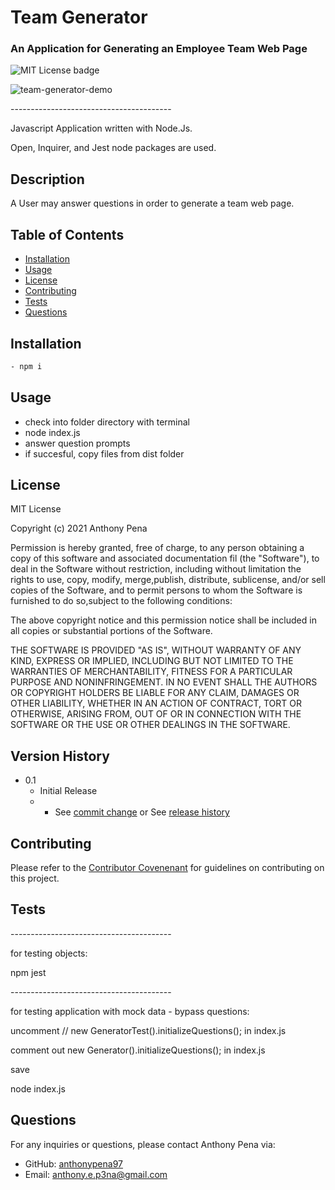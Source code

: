 # Team Generator
### An Application for Generating an Employee Team Web Page
![MIT License badge](https://img.shields.io/badge/license-MIT_License-green)

![team-generator-demo](https://user-images.githubusercontent.com/79285555/132784323-6b1db5f5-4de8-4e7a-9b79-504eaf5936f4.gif)

<p> ---------------------------------------- </p>

Javascript Application written with Node.Js.

Open, Inquirer, and Jest node packages are used.

## Description
A User may answer questions in order to generate a team web page.

## Table of Contents
* [Installation](#installation)
* [Usage](#usage)
* [License](#license)
* [Contributing](#contributing)
* [Tests](#tests)
* [Questions](#questions)

## Installation
```bash
- npm i
```

## Usage
- check into folder directory with terminal
- node index.js
- answer question prompts
- if succesful, copy files from dist folder

## License
MIT License
    
Copyright (c) 2021 Anthony Pena

Permission is hereby granted, free of charge, to any person obtaining a copy of this software and associated documentation fil (the "Software"), to deal in the Software without restriction, including without limitation the rights to use, copy, modify, merge,publish, distribute, sublicense, and/or sell copies of the Software, and to permit persons to whom the Software is furnished to do so,subject to the following conditions:
            
The above copyright notice and this permission notice shall be included in all copies or substantial portions of the Software.
            
THE SOFTWARE IS PROVIDED "AS IS", WITHOUT WARRANTY OF ANY KIND, EXPRESS OR IMPLIED, INCLUDING BUT NOT LIMITED TO THE WARRANTIES OF MERCHANTABILITY, FITNESS FOR A PARTICULAR PURPOSE AND NONINFRINGEMENT. IN NO EVENT SHALL THE AUTHORS OR COPYRIGHT HOLDERS BE LIABLE FOR ANY CLAIM, DAMAGES OR OTHER LIABILITY, WHETHER IN AN ACTION OF CONTRACT, TORT OR OTHERWISE, ARISING FROM, OUT OF OR IN CONNECTION WITH THE SOFTWARE OR THE USE OR OTHER DEALINGS IN THE SOFTWARE.

## Version History
    
* 0.1
    * Initial Release
    * * See [commit change](https://github.com/anthonypena97/team-generator/commits/main) or See [release history](https://github.com/anthonypena97/team-generator/releases)

## Contributing
Please refer to the [Contributor Covenenant](https://www.contributor-covenant.org/) for guidelines on contributing on this project.

## Tests

<p> ---------------------------------------- </p>
for testing objects: 


npm jest


<p> ---------------------------------------- </p>
for testing application with mock data - bypass questions:


uncomment // new GeneratorTest().initializeQuestions(); in index.js

comment out new Generator().initializeQuestions(); in index.js

save

node index.js

## Questions
For any inquiries or questions, please contact Anthony Pena via:
* GitHub: [anthonypena97](https://github.com/anthonypena97)
* Email: <anthony.e.p3na@gmail.com>
